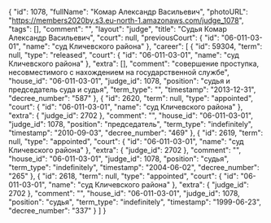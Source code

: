 {
    "id": 1078,
    "fullName": "Комар Александр Васильевич",
    "photoURL": "https://members2020by.s3.eu-north-1.amazonaws.com/judge_1078",
    "tags": [],
    "comment": "",
    "layout": "judge",
    "title": "Судья Комар Александр Васильевич",
    "court": null,
    "previousCourt": {
        "id": "06-011-03-01",
        "name": "суд Кличевского района"
    },
    "career": [
        {
            "id": 59304,
            "term": null,
            "type": "released",
            "court": {
                "id": "06-011-03-01",
                "name": "суд Кличевского района"
            },
            "extra": [],
            "comment": "совершение проступка, несовместимого с нахождением на государственной службе",
            "house_id": "06-011-03-01",
            "judge_id": 1078,
            "position": "судья и председатель суда и судья",
            "term_type": "",
            "timestamp": "2013-12-31",
            "decree_number": "587"
        },
        {
            "id": 2620,
            "term": null,
            "type": "appointed",
            "court": {
                "id": "06-011-03-01",
                "name": "суд Кличевского района"
            },
            "extra": {
                "judge_id": 2702
            },
            "comment": "",
            "house_id": "06-011-03-01",
            "judge_id": 1078,
            "position": "председатель",
            "term_type": "indefinitely",
            "timestamp": "2010-09-03",
            "decree_number": "469"
        },
        {
            "id": 2619,
            "term": null,
            "type": "appointed",
            "court": {
                "id": "06-011-03-01",
                "name": "суд Кличевского района"
            },
            "extra": {
                "judge_id": 2702
            },
            "comment": "",
            "house_id": "06-011-03-01",
            "judge_id": 1078,
            "position": "судья",
            "term_type": "indefinitely",
            "timestamp": "2004-06-02",
            "decree_number": "265"
        },
        {
            "id": 2618,
            "term": null,
            "type": "appointed",
            "court": {
                "id": "06-011-03-01",
                "name": "суд Кличевского района"
            },
            "extra": {
                "judge_id": 2702
            },
            "comment": "",
            "house_id": "06-011-03-01",
            "judge_id": 1078,
            "position": "судья",
            "term_type": "indefinitely",
            "timestamp": "1999-06-23",
            "decree_number": "337"
        }
    ]
}